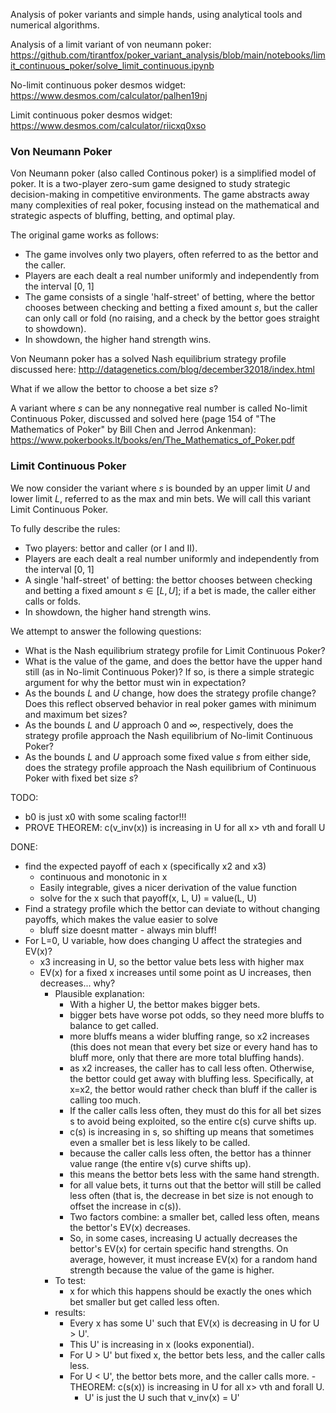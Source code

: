 Analysis of poker variants and simple hands, using analytical tools and numerical algorithms.

Analysis of a limit variant of von neumann poker:
https://github.com/tirantfox/poker_variant_analysis/blob/main/notebooks/limit_continuous_poker/solve_limit_continuous.ipynb

No-limit continuous poker desmos widget:
https://www.desmos.com/calculator/palhen19nj

Limit continuous poker desmos widget:
https://www.desmos.com/calculator/riicxq0xso

### Von Neumann Poker

Von Neumann poker (also called Continous poker) is a simplified model of poker. It is a two-player zero-sum game designed to study strategic decision-making in competitive environments. The game abstracts away many complexities of real poker, focusing instead on the mathematical and strategic aspects of bluffing, betting, and optimal play.

The original game works as follows:

- The game involves only two players, often referred to as the bettor and the caller.
- Players are each dealt a real number uniformly and independently from the interval [0, 1]
- The game consists of a single 'half-street' of betting, where the bettor chooses between checking and betting a fixed amount $s$, but the caller can only call or fold (no raising, and a check by the bettor goes straight to showdown).
- In showdown, the higher hand strength wins.

Von Neumann poker has a solved Nash equilibrium strategy profile discussed here: http://datagenetics.com/blog/december32018/index.html

What if we allow the bettor to choose a bet size $s$?

A variant where $s$ can be any nonnegative real number is called No-limit Continuous Poker, discussed and solved here (page 154 of "The Mathematics of Poker" by Bill Chen and Jerrod Ankenman): https://www.pokerbooks.lt/books/en/The_Mathematics_of_Poker.pdf

### Limit Continuous Poker

We now consider the variant where $s$ is bounded by an upper limit $U$ and lower limit $L$, referred to as the max and min bets. We will call this variant Limit Continuous Poker.

To fully describe the rules:

- Two players: bettor and caller (or I and II).
- Players are each dealt a real number uniformly and independently from the interval [0, 1]
- A single 'half-street' of betting: the bettor chooses between checking and betting a fixed amount $s \in [L, U]$; if a bet is made, the caller either calls or folds.
- In showdown, the higher hand strength wins.

We attempt to answer the following questions:

- What is the Nash equilibrium strategy profile for Limit Continuous Poker?
- What is the value of the game, and does the bettor have the upper hand still (as in No-limit Continuous Poker)? If so, is there a simple strategic argument for why the bettor must win in expectation?
- As the bounds $L$ and $U$ change, how does the strategy profile change? Does this reflect observed behavior in real poker games with minimum and maximum bet sizes?
- As the bounds $L$ and $U$ approach 0 and $\infty$, respectively, does the strategy profile approach the Nash equilibrium of No-limit Continuous Poker?
- As the bounds $L$ and $U$ approach some fixed value $s$ from either side, does the strategy profile approach the Nash equilibrium of Continuous Poker with fixed bet size $s$?

TODO:

- b0 is just x0 with some scaling factor!!!
- PROVE THEOREM: c(v_inv(x)) is increasing in U for all x> vth and forall U

DONE:

- find the expected payoff of each x (specifically x2 and x3)
  - continuous and monotonic in x
  - Easily integrable, gives a nicer derivation of the value function
  - solve for the x such that payoff(x, L, U) = value(L, U)
- Find a strategy profile which the bettor can deviate to without changing payoffs, which makes the value easier to solve
  - bluff size doesnt matter - always min bluff!
- For L=0, U variable, how does changing U affect the strategies and EV(x)?
  - x3 increasing in U, so the bettor value bets less with higher max
  - EV(x) for a fixed x increases until some point as U increases, then decreases... why?
    - Plausible explanation:
      - With a higher U, the bettor makes bigger bets.
      - bigger bets have worse pot odds, so they need more bluffs to balance to get called.
      - more bluffs means a wider bluffing range, so x2 increases (this does not mean that every bet size or every hand has to bluff more, only that there are more total bluffing hands).
      - as x2 increases, the caller has to call less often. Otherwise, the bettor could get away with bluffing less. Specifically, at x=x2, the bettor would rather check than bluff if the caller is calling too much.
      - If the caller calls less often, they must do this for all bet sizes s to avoid being exploited, so the entire c(s) curve shifts up.
      - c(s) is increasing in s, so shifting up means that sometimes even a smaller bet is less likely to be called.
      - because the caller calls less often, the bettor has a thinner value range (the entire v(s) curve shifts up).
      - this means the bettor bets less with the same hand strength.
      - for all value bets, it turns out that the bettor will still be called less often (that is, the decrease in bet size is not enough to offset the increase in c(s)).
      - Two factors combine: a smaller bet, called less often, means the bettor's EV(x) decreases.
      - So, in some cases, increasing U actually decreases the bettor's EV(x) for certain specific hand strengths. On average, however, it must increase EV(x) for a random hand strength because the value of the game is higher.
    - To test:
      - x for which this happens should be exactly the ones which bet smaller but get called less often.
    - results:
      - Every x has some U' such that EV(x) is decreasing in U for U > U'.
      - This U' is increasing in x (looks exponential).
      - For U > U' but fixed x, the bettor bets less, and the caller calls less.
      - For U < U', the bettor bets more, and the caller calls more.
        -THEOREM: c(s(x)) is increasing in U for all x> vth and forall U.
        - U' is just the U such that v_inv(x) = U'
